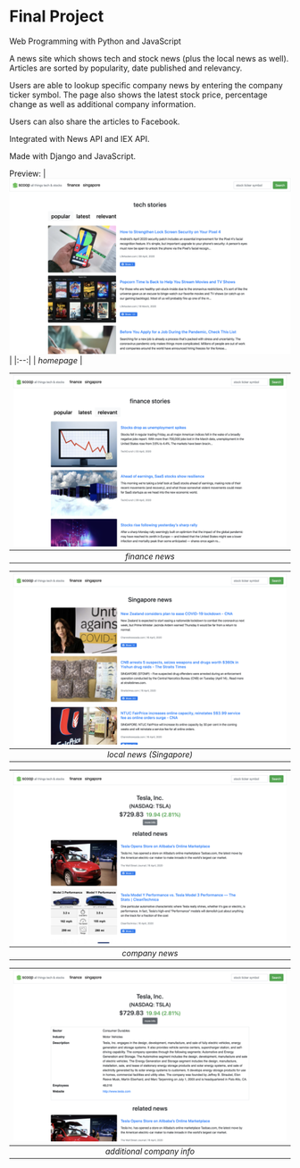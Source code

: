 # Final Project

Web Programming with Python and JavaScript

A news site which shows tech and stock news (plus the local news as well). Articles are sorted by popularity, date published and relevancy. 

Users are able to lookup specific company news by entering the company ticker symbol. The page also shows the latest stock price, percentage change as well as additional company information.

Users can also share the articles to Facebook.

Integrated with News API and IEX API.

Made with Django and JavaScript.

Preview:
| ![homepage](/assets/tech.png) |
|:--:|
| *homepage* |

| ![finance news](/assets/finance.png) |
|:--:|
| *finance news* |

| ![local news](/assets/sg.png) |
|:--:|
| *local news (Singapore)* |

| ![company](/assets/company.png) |
|:--:|
| *company news* |

| ![company info](/assets/info.png) |
|:--:|
| *additional company info* |
